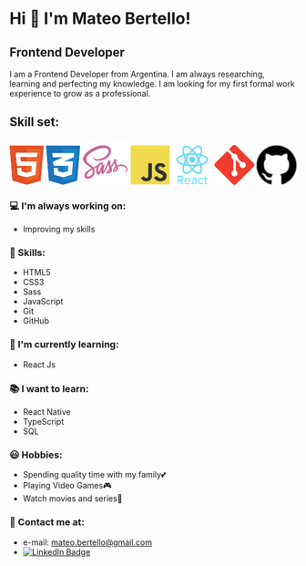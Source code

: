 # Hi 👋 I'm Mateo Bertello!
## Frontend Developer
 
I am a Frontend Developer from Argentina. I am always researching, learning and perfecting my knowledge. I am looking for my first formal work experience to grow as a professional.

## Skill set:

<p align="left">
<img src="./assets/html.svg" height="auto" width="60">
<img src="./assets/css.svg" height="auto" width="60">
<img src="./assets/sass.svg" height="auto" width="80">
<img src="./assets/javascript.svg" height="auto" width="70">
<img src="./assets/react.svg" height="auto" width="70">
<img src="./assets/git.svg" height="auto" width="70">
<img src="./assets/github.svg" height="auto" width="70">
</p>

### 💻 I'm always working on:
- Improving my skills

### 🧠 Skills:
- HTML5 
- CSS3 
- Sass
- JavaScript
- Git
- GitHub

### 🌱 I'm currently learning:
- React Js

### 📚 I want to learn:
- React Native
- TypeScript
- SQL

### 😃 Hobbies:
- Spending quality time with my family💕​
- Playing Video Games🎮​
- Watch movies and series🍿

### 📌 Contact me at:
- e-mail: mateo.bertello@gmail.com
- <a href="https://www.linkedin.com/in/mateo-bertello/"><img src="https://img.shields.io/badge/LinkedIn-blue?style=for-the-badge&logo=linkedin&logoColor=white" alt="LinkedIn Badge"/></a>
<!-- <p align="left"> <img src="https://komarev.com/ghpvc/?username=mateober&label=Profile%20views&color=0e75b6&style=flat" alt="mateober" /> </p> -->
<!-- <p><img align="left" src="https://github-readme-stats.vercel.app/api/top-langs?username=mateober&show_icons=true&locale=en&layout=compact" alt="mateober" /></p> -->
